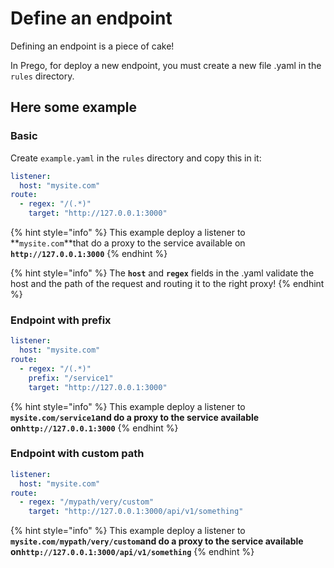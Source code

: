 # Define an endpoint

Defining an endpoint is a piece of cake!

In Prego, for deploy a new endpoint, you must create a new file .yaml in the `rules` directory.

## Here some example

### Basic

Create `example.yaml` in the `rules` directory and copy this in it:

```yaml
listener:
  host: "mysite.com"
route:
  - regex: "/(.*)"
    target: "http://127.0.0.1:3000"
```

{% hint style="info" %}
 This example deploy a listener to **`mysite.com`**that do a proxy to the service available on **`http://127.0.0.1:3000`**
{% endhint %}

{% hint style="info" %}
The **`host`** and **`regex`** fields in the .yaml validate the host and the path of the request and routing it to the right proxy!
{% endhint %}

### Endpoint with prefix

```yaml
listener:
  host: "mysite.com"
route:
  - regex: "/(.*)"
    prefix: "/service1"
    target: "http://127.0.0.1:3000"
```

{% hint style="info" %}
 This example deploy a listener to **`mysite.com/service1`**and do a proxy to the service available on**`http://127.0.0.1:3000`**
{% endhint %}

### Endpoint with custom path

```yaml
listener:
  host: "mysite.com"
route:
  - regex: "/mypath/very/custom"
    target: "http://127.0.0.1:3000/api/v1/something"
```

{% hint style="info" %}
 This example deploy a listener to **`mysite.com/mypath/very/custom`**and do a proxy to the service available on**`http://127.0.0.1:3000/api/v1/something`**
{% endhint %}

